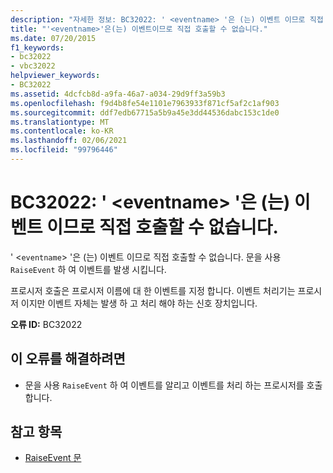 ```yaml
---
description: "자세한 정보: BC32022: ' <eventname> '은 (는) 이벤트 이므로 직접 호출할 수 없습니다."
title: "'<eventname>'은(는) 이벤트이므로 직접 호출할 수 없습니다."
ms.date: 07/20/2015
f1_keywords:
- bc32022
- vbc32022
helpviewer_keywords:
- BC32022
ms.assetid: 4dcfcb8d-a9fa-46a7-a034-29d9ff3a59b3
ms.openlocfilehash: f9d4b8fe54e1101e7963933f871cf5af2c1af903
ms.sourcegitcommit: ddf7edb67715a5b9a45e3dd44536dabc153c1de0
ms.translationtype: MT
ms.contentlocale: ko-KR
ms.lasthandoff: 02/06/2021
ms.locfileid: "99796446"
---
```

# <a name="bc32022-eventname-is-an-event-and-cannot-be-called-directly"></a>BC32022: ' \<eventname> '은 (는) 이벤트 이므로 직접 호출할 수 없습니다.

' <`eventname`> '은 (는) 이벤트 이므로 직접 호출할 수 없습니다. 문을 사용 `RaiseEvent` 하 여 이벤트를 발생 시킵니다.

 프로시저 호출은 프로시저 이름에 대 한 이벤트를 지정 합니다. 이벤트 처리기는 프로시저 이지만 이벤트 자체는 발생 하 고 처리 해야 하는 신호 장치입니다.

 **오류 ID:** BC32022

## <a name="to-correct-this-error"></a>이 오류를 해결하려면

- 문을 사용 `RaiseEvent` 하 여 이벤트를 알리고 이벤트를 처리 하는 프로시저를 호출 합니다.

## <a name="see-also"></a>참고 항목

- [RaiseEvent 문](../statements/raiseevent-statement.md)
